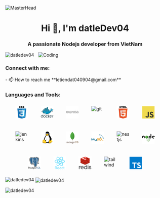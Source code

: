![MasterHead](https://coding.blog/img/account-banner.svg)


<h1 align="center">Hi 👋, I'm datleDev04</h1>
<h3 align="center">A passionate Nodejs developer from VietNam</h3>
<img align="right" alt="Coding" width="400" src="https://camo.githubusercontent.com/19db51af5f90f1b152bc0b9078f5fe97053955be5074f03f17019c70345bdcdb/68747470733a2f2f6d69726f2e6d656469756d2e636f6d2f6d61782f313336302f302a37513379765349765f7430696f4a2d5a2e676966" />

<p align="left"> <img src="https://komarev.com/ghpvc/?username=datledev04&label=Profile%20views&color=0e75b6&style=flat" alt="datledev04" /> </p>



<h3 align="left">Connect with me:</h3>
- 📫 How to reach me **letiendat040904@gmail.com**
<p align="left">
</p>

<h3 align="left">Languages and Tools:</h3>

<p align="left" style="display: flex; flex-wrap: wrap; gap: 20px; justify-content: center;">
  <img src="https://raw.githubusercontent.com/devicons/devicon/master/icons/css3/css3-original-wordmark.svg" alt="css3" width="40" height="40" style="margin: 10px;"/>
  <img src="https://raw.githubusercontent.com/devicons/devicon/master/icons/docker/docker-original-wordmark.svg" alt="docker" width="40" height="40" style="margin: 10px;"/>
  <img src="https://raw.githubusercontent.com/devicons/devicon/master/icons/express/express-original-wordmark.svg" alt="express" width="40" height="40" style="margin: 10px;"/>
  <img src="https://www.vectorlogo.zone/logos/git-scm/git-scm-icon.svg" alt="git" width="40" height="40" style="margin: 10px;"/>
  <img src="https://raw.githubusercontent.com/devicons/devicon/master/icons/html5/html5-original-wordmark.svg" alt="html5" width="40" height="40" style="margin: 10px;"/>
  <img src="https://raw.githubusercontent.com/devicons/devicon/master/icons/javascript/javascript-original.svg" alt="javascript" width="40" height="40" style="margin: 10px;"/>
  <img src="https://www.vectorlogo.zone/logos/jenkins/jenkins-icon.svg" alt="jenkins" width="40" height="40" style="margin: 10px;"/>
  <img src="https://raw.githubusercontent.com/devicons/devicon/master/icons/linux/linux-original.svg" alt="linux" width="40" height="40" style="margin: 10px;"/>
  <img src="https://raw.githubusercontent.com/devicons/devicon/master/icons/mongodb/mongodb-original-wordmark.svg" alt="mongodb" width="40" height="40" style="margin: 10px;"/>
  <img src="https://raw.githubusercontent.com/devicons/devicon/master/icons/mysql/mysql-original-wordmark.svg" alt="mysql" width="40" height="40" style="margin: 10px;"/>
  <img src="https://cdn.jsdelivr.net/gh/devicons/devicon@latest/icons/nestjs/nestjs-original.svg" alt="nestjs" width="40" height="40" style="margin: 10px;"/>
  <img src="https://raw.githubusercontent.com/devicons/devicon/master/icons/nodejs/nodejs-original-wordmark.svg" alt="nodejs" width="40" height="40" style="margin: 10px;"/>
  <img src="https://raw.githubusercontent.com/devicons/devicon/master/icons/postgresql/postgresql-original-wordmark.svg" alt="postgresql" width="40" height="40" style="margin: 10px;"/>
  <img src="https://raw.githubusercontent.com/devicons/devicon/master/icons/react/react-original-wordmark.svg" alt="react" width="40" height="40" style="margin: 10px;"/>
  <img src="https://raw.githubusercontent.com/devicons/devicon/master/icons/redis/redis-original-wordmark.svg" alt="redis" width="40" height="40" style="margin: 10px;"/>
  <img src="https://www.vectorlogo.zone/logos/tailwindcss/tailwindcss-icon.svg" alt="tailwind" width="40" height="40" style="margin: 10px;"/>
  <img src="https://raw.githubusercontent.com/devicons/devicon/master/icons/typescript/typescript-original.svg" alt="typescript" width="40" height="40" style="margin: 10px;"/>
</p>



<p><img align="left" src="https://github-readme-stats.vercel.app/api/top-langs?username=datledev04&show_icons=true&locale=en&layout=compact" alt="datledev04" /></p>

<p>&nbsp;<img align="center" src="https://github-readme-stats.vercel.app/api?username=datledev04&show_icons=true&locale=en" alt="datledev04" /></p>

<p><img align="center" src="https://github-readme-streak-stats.herokuapp.com/?user=datledev04&" alt="datledev04" /></p>

